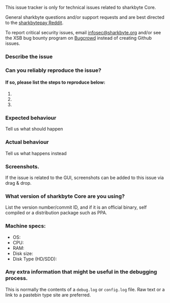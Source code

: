 <!--- Remove sections that do not apply -->

This issue tracker is only for technical issues related to sharkbyte Core.

General sharkbyte questions and/or support requests and are best directed to the [sharkbytepay Reddit](https://www.reddit.com/r/sharkbytepay/).

To report critical security issues, email infosec@sharkbyte.org and/or see the XSB bug bounty program on [Bugcrowd](https://bugcrowd.com/sharkbytedigitalcash) instead of creating Github issues.

### Describe the issue

### Can you reliably reproduce the issue?
#### If so, please list the steps to reproduce below:
1.
2.
3.

### Expected behaviour
Tell us what should happen

### Actual behaviour
Tell us what happens instead

### Screenshots.
If the issue is related to the GUI, screenshots can be added to this issue via drag & drop.

### What version of sharkbyte Core are you using?
List the version number/commit ID, and if it is an official binary, self compiled or a distribution package such as PPA.

### Machine specs:
- OS:
- CPU:
- RAM:
- Disk size:
- Disk Type (HD/SDD):

### Any extra information that might be useful in the debugging process.
This is normally the contents of a `debug.log` or `config.log` file. Raw text or a link to a pastebin type site are preferred.

